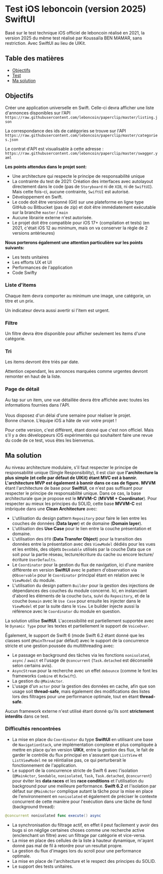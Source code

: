 # Test iOS leboncoin (version 2025) SwiftUI

Basé sur le test technique iOS officiel de leboncoin réalisé en 2021, la version 2025 du même test réalisé par Koussaïla BEN MAMAR, sans restriction. Avec SwiftUI au lieu de UIKit.

## Table des matières
- [Objectifs](#objectifs)
- [Test](#test)
- [Ma solution](#solution)

## <a name="objectifs"></a>Objectifs

Créer une application universelle en Swift. Celle-ci devra afficher une liste d'annonces disponibles sur l'API `https://raw.githubusercontent.com/leboncoin/paperclip/master/listing.json`

La correspondance des ids de catégories se trouve sur l'API `https://raw.githubusercontent.com/leboncoin/paperclip/master/categories.json`

Le contrat d'API est visualisable à cette adresse :
`https://raw.githubusercontent.com/leboncoin/paperclip/master/swagger.yaml`<br>

**Les points attendus dans le projet sont:**
- Une architecture qui respecte le principe de responsabilité unique
- La contrainte du test de 2021: Création des interfaces avec autolayout directement dans le code (pas de `Storyboard` ni de `XIB`, ni de `SwiftUI`). Mais cette fois-ci, aucune contrainte, `SwiftUI` est autorisé.
- Développement en Swift.
- Le code doit être versionné (Git) sur une plateforme en ligne type GitHub ou Bitbucket
(pas de zip) et doit être immédiatement exécutable sur la branche `master` / `main`
- Aucune librairie externe n'est autorisée.
- Le projet doit être compatible pour iOS 17+ (compilation et tests) (en 2021, c'était iOS 12 au minimum, mais on va conserver la règle de 2 versions antérieures)

**Nous porterons également une attention particulière sur les points suivants:**
- Les tests unitaires
- Les efforts UX et UI
- Performances de l'application
- Code Swifty

### Liste d'items
Chaque item devra comporter au minimum une image, une catégorie, un titre et un prix.

Un indicateur devra aussi avertir si l'item est urgent.

### Filtre

Un filtre devra être disponible pour afficher seulement les items d'une catégorie.

### Tri
Les items devront être triés par date.

Attention cependant, les annonces marquées comme urgentes devront remonter en haut de la liste.

### Page de détail
Au tap sur un item, une vue détaillée devra être affichée avec toutes les informations fournies dans l'API.
<br><br>
Vous disposez d'un délai d'une semaine pour réaliser le projet.<br>
Bonne chance. L’équipe iOS a hâte de voir votre projet !

Pour cette version, c'est différent, étant donné que c'est non officiel. Mais s'il y a des développeurs iOS expérimentés qui souhaitent faire une revue du code de ce test, vous êtes les bienvenus.

## <a name="solution"></a>Ma solution

Au niveau architecture modulaire, s'il faut respecter le principe de responsabilité unique (Single Responsibility), il est clair que **l'architecture la plus simple (et celle par défaut de UIKit) étant MVC est à bannir. L'architecture MVP est également à bannir dans ce cas de figure.** **MVVM** étant l'architecture de base pour **SwiftUI**, ce n'est pas suffisant pour respecter le principe de responsabilité unique. Dans ce cas, la base architecturale que je propose est le **MVVM-C** (**MVVM + Coordinator**). Pour respecter au mieux les principes du SOLID, cette base **MVVM-C** est imbriquée dans une **Clean Architecture** avec:
- L'utilisation du design pattern `Repository` pour faire le lien entre les couches de données (**Data layer**) et de domaine (**Domain layer**).
- L'utilisation des **Use Case** pour le lien entre la couche présentation et domaine.
- L'utilisation des `DTO` (**Data Transfer Object**) pour la transition des données entre la présentation avec des `ViewModel` dédiés pour les vues et les entités, des objets `Decodable` utilisés par la couche Data que ce soit pour la partie réseau, lecture/écriture du cache ou encore lecture/écriture `UserDefaults`.
- Le `Coordinator` pour la gestion du flux de navigation, ici d'une manière différente en version **SwiftUI** avec le pattern d'observation via `@Observable` pour le `Coordinator` principal étant en relation avec le `ViewModel` du module.
- L'utilisation du design pattern `Builder` pour la gestion des injections de dépendances des couches du module concerné. Ici, en instanciant d'abord les éléments de la couche `Data`, suivi du `Repository`, et de la couche `Domain` avec le `Use Case` pour ensuite les injecter dans le `ViewModel` et par la suite dans le `View`. Le builder injecte aussi la référence avec le `Coordinator` du module en question.

La solution utilise **SwiftUI**. L'accessibilité est partiellement supportée avec le `Dynamic Type` pour les textes et partiellement le support de `VoiceOver`.

Également, le support de Swift 6 (mode Swift 6.2 étant donné que les classes sont `@MainThread` par défaut) avec le support de la concurrence stricte et une gestion poussée du multithreading avec:
- Le passage en background des tâches via les fonctions `nonisolated`, `async` / `await` et l'usage de `@concurrent` (`Task.detached` est déconseillé selon certains avis).
- `AsyncStream` pour la recherche avec un effet `debounce` (comme le font les frameworks `Combine` et `RxSwift`).
- La gestion du `@MainActor`.
- L'usage d'un `actor` pour la gestion des données en cache, afin que son usage soit **thread-safe**, mais également des modifications des listes lors des filtrages pour une performance optimale, tout en étant **thread-safe**.

Aucun framework externe n'est utilisé étant donné qu'ils sont **strictement interdits** dans ce test.

### Difficultés rencontrées
- La mise en place du `Coordinator` du type **SwiftUI** en utilisant une base de `NavigationStack`, une implémentation complexe et plus compliquée à mettre en place qu'en version **UIKit**, entre la gestion des flux, le fait de garder le contrôle du flux principal en s'assurant que `ListView` et `ListViewModel` ne se réintialise pas, ce qui perturberait le fonctionnement de l'application.
- Le support de la concurrence stricte de Swift 6 avec l'isolation (`@MainActor`, `Sendable`, `nonisolated`, `Task`, `Task.detached`, `@concurrent`) pour éviter les **data races** et les **race conditions** et l'utilisation du background pour une meilleure performance. **Swift 6.2** et l'isolation par défaut sur `@MainActor` complique autant la tâche pour la mise en place de l'environnement en `nonisolated` et également de préciser le contexte concurrent de cette manière pour l'exécution dans une tâche de fond (background thread):
```swift
@concurrent nonisolated func execute() async
```
- La synchronisation du filtrage actif, en effet il peut facilement y avoir des bugs si on néglige certaines choses comme une recherche active (enclenchant un filtre) avec un filtrage par catégorie et vice-versa.
- La mise en place des cellules de la liste à hauteur dynamique, m'ayant donné pas mal de fil à retordre pour un resultat propre.
- La gestion du flux d'images lors du scroll pour une performance optimale.
- La mise en place de l'architecture et le respect des principes du SOLID.
- Le support des tests unitaires.
